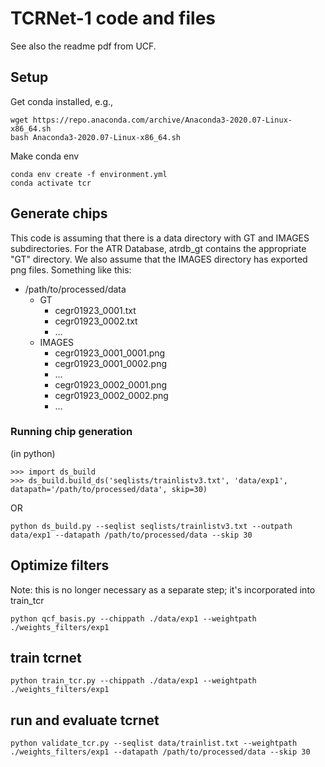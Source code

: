 
# TCRNet-1 code and files

See also the readme pdf from UCF.

## Setup
Get conda installed, e.g.,
```
wget https://repo.anaconda.com/archive/Anaconda3-2020.07-Linux-x86_64.sh
bash Anaconda3-2020.07-Linux-x86_64.sh
```

Make conda env
```
conda env create -f environment.yml
conda activate tcr
```

## Generate chips

This code is assuming that there is a data directory with GT and IMAGES subdirectories.  For the ATR Database, atrdb_gt contains the appropriate "GT" directory.  We  also assume that the IMAGES directory has exported png files.  Something like this:

- /path/to/processed/data
  - GT
    - cegr01923_0001.txt
    - cegr01923_0002.txt
    - ...
  - IMAGES
    - cegr01923_0001_0001.png
    - cegr01923_0001_0002.png
    - ...
    - cegr01923_0002_0001.png
    - cegr01923_0002_0002.png
    - ...

### Running chip generation
(in python)
```
>>> import ds_build
>>> ds_build.build_ds('seqlists/trainlistv3.txt', 'data/exp1', datapath='/path/to/processed/data', skip=30)
```
OR
```
python ds_build.py --seqlist seqlists/trainlistv3.txt --outpath data/exp1 --datapath /path/to/processed/data --skip 30
```
## Optimize filters 
Note: this is no longer necessary as a separate step; it's incorporated into train_tcr
```
python qcf_basis.py --chippath ./data/exp1 --weightpath ./weights_filters/exp1
```
## train tcrnet
```
python train_tcr.py --chippath ./data/exp1 --weightpath ./weights_filters/exp1
```
## run and evaluate tcrnet
```
python validate_tcr.py --seqlist data/trainlist.txt --weightpath ./weights_filters/exp1 --datapath /path/to/processed/data --skip 30
```

